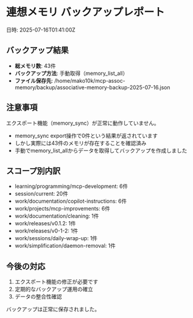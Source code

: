 # 連想メモリ バックアップレポート
日時: 2025-07-16T01:41:00Z

## バックアップ結果
- **総メモリ数**: 43件
- **バックアップ方法**: 手動取得（memory_list_all）
- **ファイル保存先**: /home/mako10k/mcp-assoc-memory/backup/associative-memory-backup-2025-07-16.json

## 注意事項
エクスポート機能（memory_sync）が正常に動作していません。
- memory_sync export操作で0件という結果が返されています
- しかし実際には43件のメモリが存在することを確認済み
- 手動でmemory_list_allからデータを取得してバックアップを作成しました

## スコープ別内訳
- learning/programming/mcp-development: 6件
- session/current: 20件
- work/documentation/copilot-instructions: 6件
- work/projects/mcp-improvements: 6件
- work/documentation/cleaning: 1件
- work/releases/v0.1.2: 1件
- work/releases/v0-1-2: 1件
- work/sessions/daily-wrap-up: 1件
- work/simplification/daemon-removal: 1件

## 今後の対応
1. エクスポート機能の修正が必要です
2. 定期的なバックアップ運用の確立
3. データの整合性確認

バックアップは正常に保存されました。

